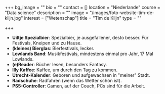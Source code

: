 +++
bg_image = ""
bio = ""
contact = []
location = "Niederlande"
course = "Data science"
description = ""
image = "/images/foto-website-tim-de-klijn.jpg"
interest = ["Wetenschap"]
title = "Tim de Klijn"
type = ""

+++

* **Uiltje Spezialbier**: Spezialbier, je ausgefallener, desto besser. Für Festivals, Kneipen und zu Hause.
* **(kleines) Bierglas**: Bierfestivals, lecker.
* **Lowlands Band**: Musikfestivals, mindestens einmal pro Jahr, 17 Mal Lowlands.
* **(e)Reader**: Bücher lesen, besonders Fantasy.
* **Illy Kaffee**: Kaffee, um durch den Tag zu kommen.
* **Utrecht-Kalender**: Geboren und aufgewachsen in "meiner" Stadt.
* **Radschuhe**: Radfahren (wenn das Wetter schön ist).
* **PS5-Controller**: Gamen, auf der Couch, PCs sind für die Arbeit.